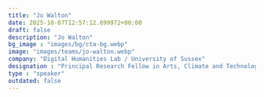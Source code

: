 ```yaml
---
title: "Jo Walton"
date: 2025-10-07T12:57:12.699972+00:00
draft: false
description: "Jo Walton"
bg_image : "images/bg/cta-bg.webp"
image: "images/teams/jo-walton.webp"
company: "Digital Humanities Lab / University of Sussex"
designation : "Principal Research Fellow in Arts, Climate and Technology"
type : "speaker"
outdated: false
---
```

